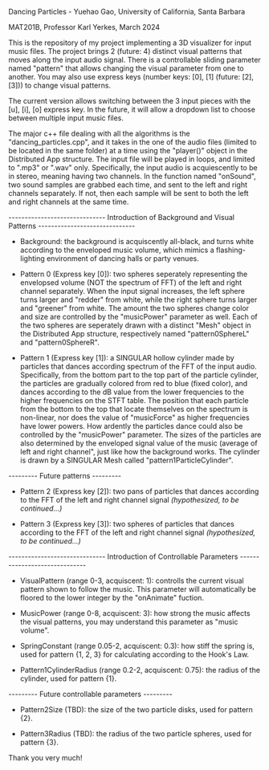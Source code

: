 
Dancing Particles - Yuehao Gao, University of California, Santa Barbara

MAT201B, Professor Karl Yerkes, March 2024

This is the repository of my project implementing a 3D visualizer for input music files. The project brings 2 (future: 4) distinct visual patterns that moves along the input audio signal. There is a controllable sliding parameter named "pattern" that allows changing the visual parameter from one to another. You may also use express keys (number keys: [0], [1] (future: [2], [3])) to change visual patterns.

The current version allows switching between the 3 input pieces with the [u], [i], [o] express key. In the future, it will allow a dropdown list to choose between multiple input music files.

The major c++ file dealing with all the algorithms is the "dancing_particles.cpp", and it takes in the one of the audio files (limited to be located in the same folder) at a time using the "player()" object in the Distributed App structure. The input file will be played in loops, and limited to ".mp3" or ".wav" only. Specifically, the input audio is acquiescently to be in stereo, meaning having two channels. In the function named "onSound", two sound samples are grabbed each time, and sent to the left and right channels separately. If not, then each sample will be sent to both the left and right channels at the same time.

------------------------------ Introduction of Background and Visual Patterns ------------------------------

- Background: the background is acquiscently all-black, and turns white according to the enveloped music volume, which mimics a flashing-lighting environment of dancing halls or party venues.

- Pattern 0 (Express key [0]): two spheres seperately representing the envelopsed volume (NOT the spectrum of FFT) of the left and right channel separately. When the input signal increases, the left sphere turns larger and "redder" from white, while the right sphere turns larger and "greener" from white. The amount the two spheres change color and size are controlled by the "musicPower" parameter as well. Each of the two spheres are seperately drawn with a distinct "Mesh" object in the Distributed App structure, respectively named "pattern0SphereL" and "pattern0SphereR". 

- Pattern 1 (Express key [1]): a SINGULAR hollow cylinder made by particles that dances according spectrum of the FFT of the input audio. Specifically, from the bottom part to the top part of the particle cylinder, the particles are gradually colored from red to blue (fixed color), and dances according to the dB value from the lower frequencies to the higher frequencies on the STFT table. The position that each particle from the bottom to the top that locate themselves on the spectrum is non-linear, nor does the value of "musicForce" as higher frequencies have lower powers. How ardently the particles dance could also be controlled by the "musicPower" parameter. The sizes of the particles are also determined by the enveloped signal value of the music (average of left and right channel", just like how the background works. The cylinder is drawn by a SINGULAR Mesh called "pattern1ParticleCylinder".


--------- Future patterns ---------
- Pattern 2 (Express key [2]): two pans of particles that dances according to the FFT of the left and right channel signal *(hypothesized, to be continued...)*

- Pattern 3 (Express key [3]): two spheres of particles that dances according to the FFT of the left and right channel signal *(hypothesized, to be continued...)*


------------------------------ Introduction of Controllable Parameters ------------------------------
- VisualPattern (range 0-3, acquiscent: 1): controlls the current visual pattern shown to follow the music. This parameter will automatically be floored to the lower integer by the "onAnimate" fuction.

- MusicPower (range 0-8, acquiscent: 3): how strong the music affects the visual patterns, you may understand this parameter as "music volume".

- SpringConstant (range 0.05-2, acquiscent: 0.3): how stiff the spring is, used for pattern {1, 2, 3} for calculating according to the Hook's Law.

- Pattern1CylinderRadius (range 0.2-2, acquiscent: 0.75): the radius of the cylinder, used for pattern {1}.


--------- Future controllable parameters ---------
- Pattern2Size (TBD): the size of the two particle disks, used for pattern {2}.

- Pattern3Radius (TBD): the radius of the two particle spheres, used for pattern {3}.


Thank you very much!
